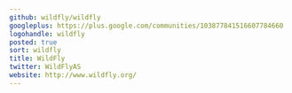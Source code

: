 ```yaml
---
github: wildfly/wildfly
googleplus: https://plus.google.com/communities/103877841516607784660
logohandle: wildfly
posted: true
sort: wildfly
title: WildFly
twitter: WildFlyAS
website: http://www.wildfly.org/
---
```

